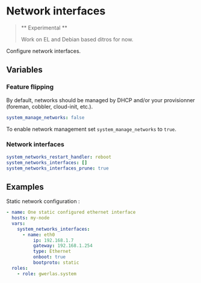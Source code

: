 Network interfaces
==================

> ** Experimental **
>
> Work on EL and Debian based ditros for now.

Configure network interfaces.

Variables
---------

### Feature flipping

By default, networks should be managed by DHCP and/or your provisionner (foreman, cobbler, cloud-init, etc.).

```yaml
system_manage_networks: false
```

To enable network management set `system_manage_networks` to `true`.

### Network interfaces

```yaml
system_networks_restart_handler: reboot
system_networks_interfaces: []
system_networks_interfaces_prune: true
```

Examples
--------

Static network configuration :

```yaml
- name: One static configured ethernet interface
  hosts: my-node
  vars:
    system_networks_interfaces:
      - name: eth0
          ip: 192.168.1.7
          gateway: 192.168.1.254
          type: Ethernet
          onboot: true
          bootproto: static
  roles:
    - role: gwerlas.system
```
